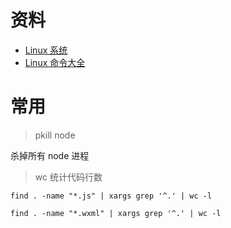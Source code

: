 
# 资料
- [Linux 系统](http://billie66.github.io/TLCL/book/)
- [Linux 命令大全](https://www.runoob.com/linux/linux-command-manual.html)


# 常用

> pkill node

杀掉所有 node 进程


> wc 统计代码行数

```shell
find . -name "*.js" | xargs grep '^.' | wc -l

find . -name "*.wxml" | xargs grep '^.' | wc -l
```
